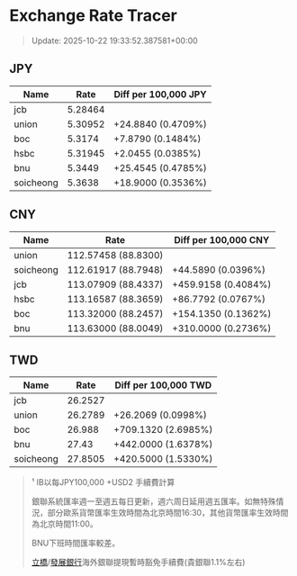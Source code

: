 # Exchange Rate Tracer

> Update: 2025-10-22 19:33:52.387581+00:00

## JPY

| Name      |    Rate | Diff per 100,000 JPY   |
|-----------|---------|------------------------|
| jcb       | 5.28464 |                        |
| union     | 5.30952 | +24.8840 (0.4709%)     |
| boc       | 5.3174  | +7.8790 (0.1484%)      |
| hsbc      | 5.31945 | +2.0455 (0.0385%)      |
| bnu       | 5.3449  | +25.4545 (0.4785%)     |
| soicheong | 5.3638  | +18.9000 (0.3536%)     |

## CNY

| Name      | Rate                | Diff per 100,000 CNY   |
|-----------|---------------------|------------------------|
| union     | 112.57458	(88.8300) |                        |
| soicheong | 112.61917	(88.7948) | +44.5890 (0.0396%)     |
| jcb       | 113.07909	(88.4337) | +459.9158 (0.4084%)    |
| hsbc      | 113.16587	(88.3659) | +86.7792 (0.0767%)     |
| boc       | 113.32000	(88.2457) | +154.1350 (0.1362%)    |
| bnu       | 113.63000	(88.0049) | +310.0000 (0.2736%)    |

## TWD

| Name      |    Rate | Diff per 100,000 TWD   |
|-----------|---------|------------------------|
| jcb       | 26.2527 |                        |
| union     | 26.2789 | +26.2069 (0.0998%)     |
| boc       | 26.988  | +709.1320 (2.6985%)    |
| bnu       | 27.43   | +442.0000 (1.6378%)    |
| soicheong | 27.8505 | +420.5000 (1.5330%)    |


> ¹ IB以每JPY100,000 +USD2 手續費計算
>
> 銀聯系統匯率週一至週五每日更新，週六周日延用週五匯率。如無特殊情況，部分歐系貨幣匯率生效時間為北京時間16:30，其他貨幣匯率生效時間為北京時間11:00。
>
> BNU下班時間匯率較差。
>
> [立橋](https://www.wlbank.com.mo/uploads/ueditor/file/20181211/1544536513900230.pdf)/[發展銀行](https://www.mdb.com.mo/Service_Charges_20230728.pdf)海外銀聯提現暫時豁免手續費(貴銀聯1.1%左右)


